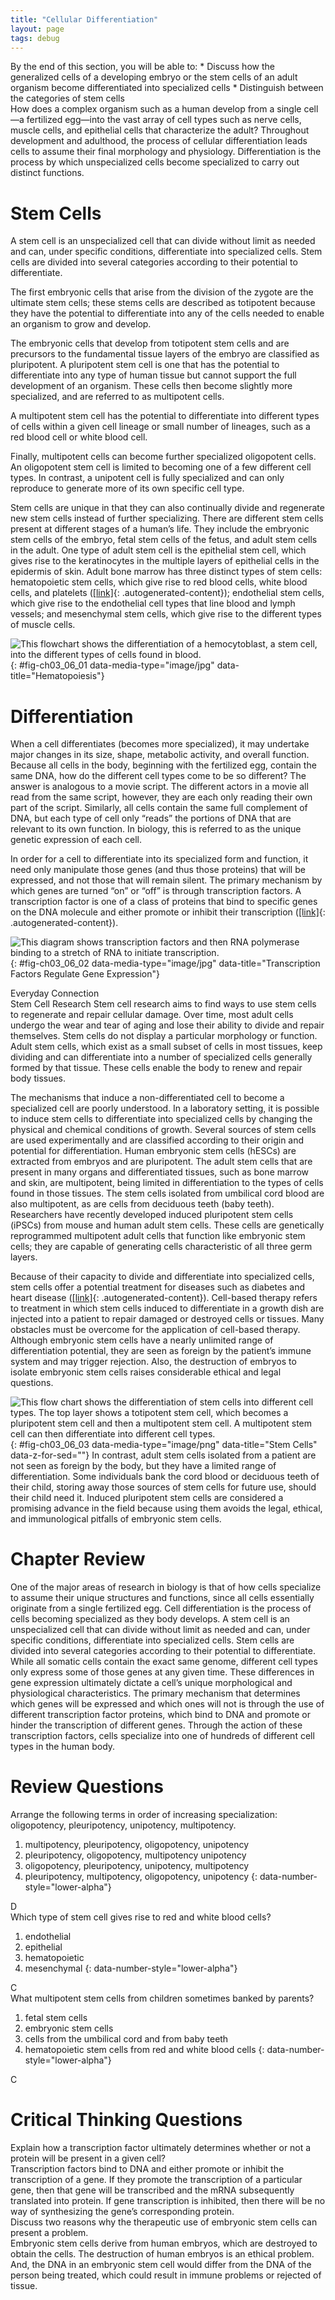 ```yaml
---
title: "Cellular Differentiation"
layout: page
tags: debug
---
```


<div data-type="abstract" markdown="1">
By the end of this section, you will be able to:
* Discuss how the generalized cells of a developing embryo or the stem
  cells of an adult organism become differentiated into specialized
  cells
* Distinguish between the categories of stem cells

</div>
How does a complex organism such as a human develop from a single cell—a
fertilized egg—into the vast array of cell types such as nerve cells,
muscle cells, and epithelial cells that characterize the adult?
Throughout development and adulthood, the process of cellular
differentiation leads cells to assume their final morphology and
physiology. Differentiation is the process by which unspecialized cells
become specialized to carry out distinct functions.

# Stem Cells

A <span data-type="term">stem cell</span> is an unspecialized cell that
can divide without limit as needed and can, under specific conditions,
differentiate into specialized cells. Stem cells are divided into
several categories according to their potential to differentiate.

The first embryonic cells that arise from the division of the zygote are
the ultimate stem cells; these stems cells are described as <span
data-type="term">totipotent</span> because they have the potential to
differentiate into any of the cells needed to enable an organism to grow
and develop.

The embryonic cells that develop from totipotent stem cells and are
precursors to the fundamental tissue layers of the embryo are classified
as pluripotent. A <span data-type="term">pluripotent</span> stem cell is
one that has the potential to differentiate into any type of human
tissue but cannot support the full development of an organism. These
cells then become slightly more specialized, and are referred to as
multipotent cells.

A <span data-type="term">multipotent</span> stem cell has the potential
to differentiate into different types of cells within a given cell
lineage or small number of lineages, such as a red blood cell or white
blood cell.

Finally, multipotent cells can become further specialized oligopotent
cells. An <span data-type="term">oligopotent</span> stem cell is limited
to becoming one of a few different cell types. In contrast, a <span
data-type="term">unipotent</span> cell is fully specialized and can only
reproduce to generate more of its own specific cell type.

Stem cells are unique in that they can also continually divide and
regenerate new stem cells instead of further specializing. There are
different stem cells present at different stages of a human’s life. They
include the embryonic stem cells of the embryo, fetal stem cells of the
fetus, and adult stem cells in the adult. One type of adult stem cell is
the epithelial stem cell, which gives rise to the keratinocytes in the
multiple layers of epithelial cells in the epidermis of skin. Adult bone
marrow has three distinct types of stem cells: hematopoietic stem cells,
which give rise to red blood cells, white blood cells, and platelets
([\[link\]](#fig-ch03_06_01){: .autogenerated-content}); endothelial
stem cells, which give rise to the endothelial cell types that line
blood and lymph vessels; and mesenchymal stem cells, which give rise to
the different types of muscle cells.

![This flowchart shows the differentiation of a hemocytoblast, a stem cell, into the different types of cells found in blood.](../resources/0337_Hematopoiesis_new.jpg "The process of hematopoiesis involves the differentiation of multipotent cells into blood and immune cells. The multipotent hematopoietic stem cells give rise to many different cell types, including the cells of the immune system and red blood cells."){: #fig-ch03_06_01 data-media-type="image/jpg" data-title="Hematopoiesis"}

# Differentiation

When a cell differentiates (becomes more specialized), it may undertake
major changes in its size, shape, metabolic activity, and overall
function. Because all cells in the body, beginning with the fertilized
egg, contain the same DNA, how do the different cell types come to be so
different? The answer is analogous to a movie script. The different
actors in a movie all read from the same script, however, they are each
only reading their own part of the script. Similarly, all cells contain
the same full complement of DNA, but each type of cell only “reads” the
portions of DNA that are relevant to its own function. In biology, this
is referred to as the unique genetic expression of each cell.

In order for a cell to differentiate into its specialized form and
function, it need only manipulate those genes (and thus those proteins)
that will be expressed, and not those that will remain silent. The
primary mechanism by which genes are turned “on” or “off” is through
transcription factors. A <span data-type="term">transcription
factor</span> is one of a class of proteins that bind to specific genes
on the DNA molecule and either promote or inhibit their transcription
([\[link\]](#fig-ch03_06_02){: .autogenerated-content}).

![This diagram shows transcription factors and then RNA polymerase binding to a stretch of RNA to initiate transcription.](../resources/0338_RNA_Polymerase_Binding.jpg " While each body cell contains the organism&#x2019;s entire genome, different cells regulate gene expression with the use of various transcription factors. Transcription factors are proteins that affect the binding of RNA polymerase to a particular gene on the DNA molecule."){: #fig-ch03_06_02 data-media-type="image/jpg" data-title="Transcription Factors Regulate Gene Expression"}

<div data-type="note" class="anatomy everyday" data-label="" markdown="1">
<div data-type="title">
Everyday Connection
</div>
<span data-type="title">Stem Cell Research</span> Stem cell research
aims to find ways to use stem cells to regenerate and repair cellular
damage. Over time, most adult cells undergo the wear and tear of aging
and lose their ability to divide and repair themselves. Stem cells do
not display a particular morphology or function. Adult stem cells, which
exist as a small subset of cells in most tissues, keep dividing and can
differentiate into a number of specialized cells generally formed by
that tissue. These cells enable the body to renew and repair body
tissues.

The mechanisms that induce a non-differentiated cell to become a
specialized cell are poorly understood. In a laboratory setting, it is
possible to induce stem cells to differentiate into specialized cells by
changing the physical and chemical conditions of growth. Several sources
of stem cells are used experimentally and are classified according to
their origin and potential for differentiation. Human embryonic stem
cells (hESCs) are extracted from embryos and are pluripotent. The adult
stem cells that are present in many organs and differentiated tissues,
such as bone marrow and skin, are multipotent, being limited in
differentiation to the types of cells found in those tissues. The stem
cells isolated from umbilical cord blood are also multipotent, as are
cells from deciduous teeth (baby teeth). Researchers have recently
developed induced pluripotent stem cells (iPSCs) from mouse and human
adult stem cells. These cells are genetically reprogrammed multipotent
adult cells that function like embryonic stem cells; they are capable of
generating cells characteristic of all three germ layers.

Because of their capacity to divide and differentiate into specialized
cells, stem cells offer a potential treatment for diseases such as
diabetes and heart disease ([\[link\]](#fig-ch03_06_03){:
.autogenerated-content}). Cell-based therapy refers to treatment in
which stem cells induced to differentiate in a growth dish are injected
into a patient to repair damaged or destroyed cells or tissues. Many
obstacles must be overcome for the application of cell-based therapy.
Although embryonic stem cells have a nearly unlimited range of
differentiation potential, they are seen as foreign by the patient’s
immune system and may trigger rejection. Also, the destruction of
embryos to isolate embryonic stem cells raises considerable ethical and
legal questions.

![This flow chart shows the differentiation of stem cells into different
cell types. The top layer shows a totipotent stem cell, which becomes a
pluripotent stem cell and then a multipotent stem cell. A multipotent
stem cell can then differentiate into different cell
types.](../resources/422_Feature_Stem_Cell_new.png "The capacity of stem
cells to differentiate into specialized cells make them potentially
valuable in therapeutic applications designed to replace damaged cells
of different body tissues."){: #fig-ch03_06_03
data-media-type="image/png" data-title="Stem Cells" data-z-for-sed=""}
In contrast, adult stem cells isolated from a patient are not seen as
foreign by the body, but they have a limited range of differentiation.
Some individuals bank the cord blood or deciduous teeth of their child,
storing away those sources of stem cells for future use, should their
child need it. Induced pluripotent stem cells are considered a promising
advance in the field because using them avoids the legal, ethical, and
immunological pitfalls of embryonic stem cells.

</div>

# Chapter Review

One of the major areas of research in biology is that of how cells
specialize to assume their unique structures and functions, since all
cells essentially originate from a single fertilized egg. Cell
differentiation is the process of cells becoming specialized as they
body develops. A stem cell is an unspecialized cell that can divide
without limit as needed and can, under specific conditions,
differentiate into specialized cells. Stem cells are divided into
several categories according to their potential to differentiate. While
all somatic cells contain the exact same genome, different cell types
only express some of those genes at any given time. These differences in
gene expression ultimately dictate a cell’s unique morphological and
physiological characteristics. The primary mechanism that determines
which genes will be expressed and which ones will not is through the use
of different transcription factor proteins, which bind to DNA and
promote or hinder the transcription of different genes. Through the
action of these transcription factors, cells specialize into one of
hundreds of different cell types in the human body.

# Review Questions

<div data-type="exercise">
<div data-type="problem" markdown="1">
Arrange the following terms in order of increasing specialization:
oligopotency, pleuripotency, unipotency, multipotency.

1.  multipotency, pleuripotency, oligopotency, unipotency
2.  pleuripotency, oligopotency, multipotency unipotency
3.  oligopotency, pleuripotency, unipotency, multipotency
4.  pleuripotency, multipotency, oligopotency, unipotency
{: data-number-style="lower-alpha"}

</div>
<div data-type="solution" markdown="1">
D

</div>
</div>
<div data-type="exercise">
<div data-type="problem" markdown="1">
Which type of stem cell gives rise to red and white blood cells?

1.  endothelial
2.  epithelial
3.  hematopoietic
4.  mesenchymal
{: data-number-style="lower-alpha"}

</div>
<div data-type="solution" markdown="1">
C

</div>
</div>
<div data-type="exercise">
<div data-type="problem" markdown="1">
What multipotent stem cells from children sometimes banked by parents?

1.  fetal stem cells
2.  embryonic stem cells
3.  cells from the umbilical cord and from baby teeth
4.  hematopoietic stem cells from red and white blood cells
{: data-number-style="lower-alpha"}

</div>
<div data-type="solution" markdown="1">
C

</div>
</div>

# Critical Thinking Questions

<div data-type="exercise">
<div data-type="problem" markdown="1">
Explain how a transcription factor ultimately determines whether or not
a protein will be present in a given cell?

</div>
<div data-type="solution" markdown="1">
Transcription factors bind to DNA and either promote or inhibit the
transcription of a gene. If they promote the transcription of a
particular gene, then that gene will be transcribed and the mRNA
subsequently translated into protein. If gene transcription is
inhibited, then there will be no way of synthesizing the gene’s
corresponding protein.

</div>
</div>
<div data-type="exercise">
<div data-type="problem" markdown="1">
Discuss two reasons why the therapeutic use of embryonic stem cells can
present a problem.

</div>
<div data-type="solution" markdown="1">
Embryonic stem cells derive from human embryos, which are destroyed to
obtain the cells. The destruction of human embryos is an ethical
problem. And, the DNA in an embryonic stem cell would differ from the
DNA of the person being treated, which could result in immune problems
or rejected of tissue.

</div>
</div>

